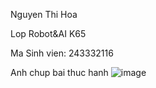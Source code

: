 Nguyen Thi Hoa

Lop Robot&AI K65

Ma Sinh vien: 243332116

Anh chup bai thuc hanh
![image](https://github.com/user-attachments/assets/9c1ddebe-c855-4601-bd01-ee311e210270)
